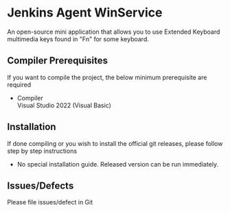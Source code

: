 # Jenkins Agent WinService
An open-source mini application that allows you to use Extended Keyboard multimedia keys found in "Fn" for some keyboard.
## Compiler Prerequisites
If you want to compile the project, the below minimum prerequisite are required
- Compiler  
Visual Studio 2022 (Visual Basic)  
 
## Installation
If done compiling or you wish to install the official git releases, please follow step by step instructions
- No special installation guide. Released version can be run immediately.
## Issues/Defects
Please file issues/defect in Git
